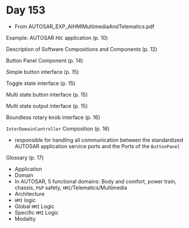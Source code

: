 # Day 153

* From AUTOSAR\_EXP\_AIHMIMultimediaAndTelematics.pdf

Example: AUTOSAR `PDC` application  (p. 10)

Description of Software Compositions and Components (p. 12)

Button Panel Component (p. 14)

Simple button interface (p. 15)

Toggle state interface (p. 15)

Multi state button interface (p. 15)

Multi state output interface (p. 15)

Boundless rotary knob interface (p. 16)

`InterDomainController` Composition (p. 16)
* responsible for handling all communication between the standardized AUTOSAR application service ports and the Ports of the `ButtonPanel`

Glossary (p. 17)
* Application
* Domain
* In AUTOSAR, 5 functional domains: Body and comfort, power train, chassis, `P&P` safety, `HMI`/Telematics/Multimedia
* Architecture
* `HMI` logic
* Global `HMI` Logic
* Specific `HMI` Logic
* Modality
